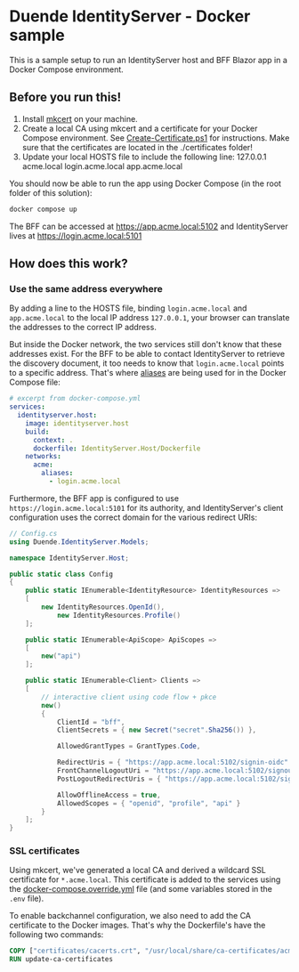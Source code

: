 # Duende IdentityServer - Docker sample

This is a sample setup to run an IdentityServer host and BFF Blazor app in a Docker Compose environment.

## Before you run this!

1. Install [mkcert](https://github.com/FiloSottile/mkcert) on your machine.
2. Create a local CA using mkcert and a certificate for your Docker Compose environment. See [Create-Certificate.ps1](https://github.com/wcabus/duende-idsrv-docker-sample/blob/main/Create-Certificate.ps1) for instructions. Make sure that the certificates are located in the ./certificates folder!
3. Update your local HOSTS file to include the following line:
   127.0.0.1 acme.local login.acme.local app.acme.local

You should now be able to run the app using Docker Compose (in the root folder of this solution):

```bash
docker compose up
```

The BFF can be accessed at https://app.acme.local:5102 and IdentityServer lives at https://login.acme.local:5101

## How does this work?

### Use the same address everywhere

By adding a line to the HOSTS file, binding `login.acme.local` and `app.acme.local` to the local IP address `127.0.0.1`, your browser can translate the addresses to the correct IP address.

But inside the Docker network, the two services still don't know that these addresses exist. For the BFF to be able to contact IdentityServer to retrieve the discovery document, 
it too needs to know that `login.acme.local` points to a specific address. 
That's where [aliases](https://docs.docker.com/reference/compose-file/services/#aliases) are being used for in the Docker Compose file:

```yaml {11}
# excerpt from docker-compose.yml
services:
  identityserver.host:
    image: identityserver.host
    build:
      context: .
      dockerfile: IdentityServer.Host/Dockerfile
    networks:
      acme:
        aliases:
          - login.acme.local
```

Furthermore, the BFF app is configured to use `https://login.acme.local:5101` for its authority, and IdentityServer's client configuration uses the correct domain for the various redirect URIs:

```csharp
// Config.cs
using Duende.IdentityServer.Models;

namespace IdentityServer.Host;

public static class Config
{
    public static IEnumerable<IdentityResource> IdentityResources =>
    [
        new IdentityResources.OpenId(),
            new IdentityResources.Profile()
    ];

    public static IEnumerable<ApiScope> ApiScopes =>
    [
        new("api")
    ];

    public static IEnumerable<Client> Clients =>
    [
        // interactive client using code flow + pkce
        new()
        {
            ClientId = "bff",
            ClientSecrets = { new Secret("secret".Sha256()) },

            AllowedGrantTypes = GrantTypes.Code,

            RedirectUris = { "https://app.acme.local:5102/signin-oidc" },
            FrontChannelLogoutUri = "https://app.acme.local:5102/signout-oidc",
            PostLogoutRedirectUris = { "https://app.acme.local:5102/signout-callback-oidc" },

            AllowOfflineAccess = true,
            AllowedScopes = { "openid", "profile", "api" }
        }
    ];
}
```

### SSL certificates

Using mkcert, we've generated a local CA and derived a wildcard SSL certificate for `*.acme.local`. This certificate is added to the services using the [docker-compose.override.yml](https://github.com/wcabus/duende-idsrv-docker-sample/blob/main/docker-compose.override.yml) file (and some variables stored in the `.env` file).

To enable backchannel configuration, we also need to add the CA certificate to the Docker images. That's why the Dockerfile's have the following two commands:

```Dockerfile
COPY ["certificates/cacerts.crt", "/usr/local/share/ca-certificates/acme/"]
RUN update-ca-certificates
```
